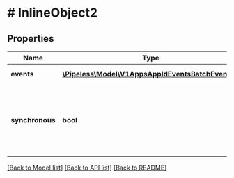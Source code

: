 # # InlineObject2

## Properties

Name | Type | Description | Notes
------------ | ------------- | ------------- | -------------
**events** | [**\Pipeless\Model\V1AppsAppIdEventsBatchEvents[]**](V1AppsAppIdEventsBatchEvents.md) | The events to be added. | 
**synchronous** | **bool** | Whether the events should be created asynchronously or synchronously. Default is false (asynchronous) | [optional] [default to false]

[[Back to Model list]](../../README.md#documentation-for-models) [[Back to API list]](../../README.md#documentation-for-api-endpoints) [[Back to README]](../../README.md)


